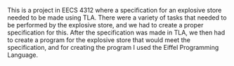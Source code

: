 This is a project in EECS 4312 where a specification for an explosive store needed to be made using TLA. There were a variety of tasks that needed to be performed by the explosive store, and we had to create a proper specification for this. After the specification was made in TLA, we then had to create a program for the explosive store that would meet the specification, and for creating the program I used the Eiffel Programming Language.
